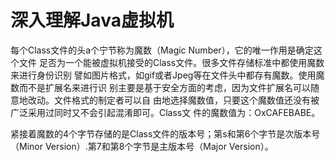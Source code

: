 # 深入理解Java虚拟机

每个Class文件的头a个宁节称为魔数（Magic Number），它的唯一作用是确定这个文件
足否为一个能被虚拟机接受的Class文件。很多文件存储标准中都使用魔数来进行身份识别
譬如图片格式，如gif或者Jpeg等在文件头中都存有魔数。使用魔数而不是扩展名来进行识
别主要是基于安全方面的考虑，因为文件扩展名可以随意地改动。文件格式的制定者可以自
由地选择魔数值，只要这个魔数值还没有被广泛采用过同时又不会引起混淆即可。Class文
件的魔数值为：OxCAFEBABE。

紧接着魔数的4个字节存储的是Class文件的版本号；第s和第6个字节是次版本号
（Minor Version）.第7和第8个字节是主版本号（Major Version）。
